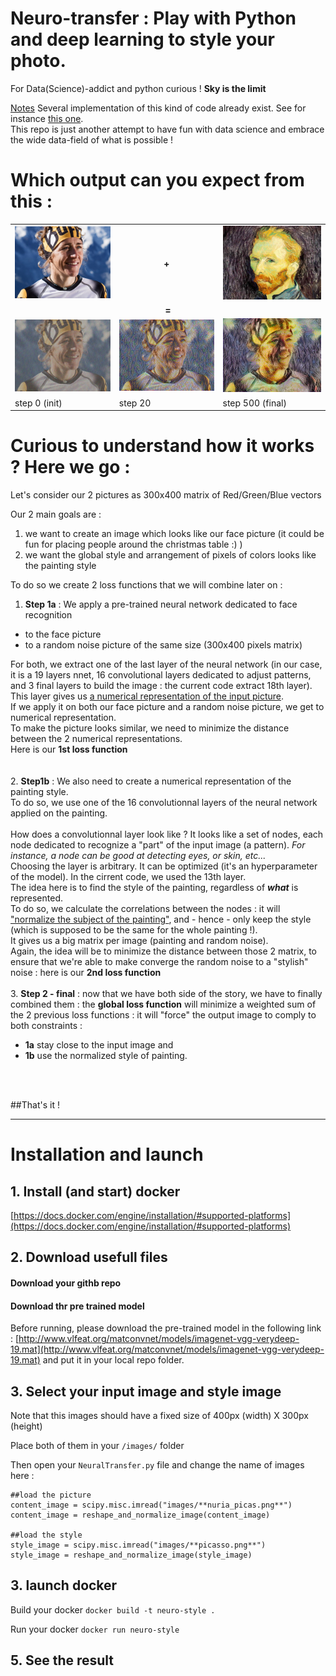 # Neuro-transfer : Play with Python and deep learning to style your photo.

For Data(Science)-addict and python curious ! **Sky is the limit**


   
<u>Notes</u>
Several implementation of this kind of code already exist. See for instance [this one](https://github.com/anishathalye/neural-style#requirements).  
This repo is just another attempt to have fun with data science and embrace the wide data-field of what is possible !

# Which output can you expect from this : 



<table>
<tr>
  <td><img src="images/nuria_picas_UTMB2017.png"  style="width: 300px;"/></a></td>
  <td> <CENTER><b> + </b></CENTER></td>
  <td><img src="images/Van.jpg"  style="width: 300px;"/></a></td>
</tr>
<tr> <td colspan=3 align=center><b> = </b></td></tr>
<tr>
  <td><img src="output/0.png"  style="width: 300px;"/></a></td>
  <td><img src="output/20.png"  style="width: 300px;"/></a></td>
  <td><img src="output/generated_image.jpg"  style="width: 300px;"/></a></td>
</tr>
<tr>
  <td>step 0 (init)</td>
  <td>step 20</td>
  <td>step 500 (final)</td>
</tr>
</table>

# Curious to understand how it works ? Here we go :  

Let's consider our 2 pictures as 300x400 matrix of Red/Green/Blue vectors

Our 2 main goals are :

1. we want to create an image which looks like our face picture (it could be fun for placing people around the christmas table :) )
2. we want the global style and arrangement of pixels of colors looks like the painting style

To do so we create 2 loss functions that we will combine later on : 

1. **Step 1a** : We apply a pre-trained neural network dedicated to face recognition
 - to the face picture 
 - to a random noise picture of the same size (300x400 pixels matrix)  

  For both, we extract one of the last layer of the neural network (in our case, it is a 19 layers nnet, 16 convolutional layers dedicated to adjust patterns, and 3 final layers to build the image : the current code extract 18th layer).   
  This layer gives us <u>a numerical representation of the input picture</u>.   
If we apply it on both our face picture and a random noise picture, we get to numerical representation.  
To make the picture looks similar, we need to minimize the distance between the 2 numerical representations.   
Here is our **1st loss function**
<br><br>   
2. **Step1b** : We also need to create a numerical representation of the painting style.  
To do so, we use one of the 16 convolutionnal layers of the neural network applied on the painting.   
<br>
How does a convolutionnal layer look like ? It looks like a set of nodes, each node dedicated to recognize a "part" of the input image (a pattern). <i>For instance, a node can be good at detecting eyes, or skin, etc...</i>  
Choosing the layer is arbitrary. It can be optimized (it's an hyperparameter of the model). In the cirrent code, we used the 13th layer.
<br>
The idea here is to find the style of the painting, regardless of **<i>what</i>** is represented.  
To do so, we calculate the correlations between the nodes : it will <u>"normalize the subject of the painting"</u>, and - hence - only keep the style (which is supposed to be the same for the whole painting !).  
It gives us a big matrix per image (painting and random noise).   
Again, the idea will be to minimize the distance between those 2 matrix, to ensure that we're able to make converge the random noise to a "stylish" noise : here is our **2nd loss function**
<br><br>
3. **Step 2 - final** : now that we have both side of the story, we have to finally combined them : the **global loss function** will minimize a weighted sum of the 2 previous loss functions : it will  "force" the output image to comply to both constraints :  
 - **1a** stay close to the input image and 
 - **1b** use the normalized style of painting.
<br>
<br>

##That's it !

---
  
# Installation and launch


## 1. Install (and start) docker

[https://docs.docker.com/engine/installation/#supported-platforms](https://docs.docker.com/engine/installation/#supported-platforms)  

## 2. Download usefull files

#### Download your githb repo

#### Download thr pre trained model

Before running, please download the pre-trained model in the following link : [http://www.vlfeat.org/matconvnet/models/imagenet-vgg-verydeep-19.mat](http://www.vlfeat.org/matconvnet/models/imagenet-vgg-verydeep-19.mat) and put it in your local repo folder.



## 3. Select your input image and style image

Note that this images should have a fixed size of 400px (width) X 300px (height)

Place both of them in your ```/images/``` folder

Then open your ```NeuralTransfer.py``` file and change the name of images here : 

```
##load the picture
content_image = scipy.misc.imread("images/**nuria_picas.png**")
content_image = reshape_and_normalize_image(content_image)

##load the style
style_image = scipy.misc.imread("images/**picasso.png**")
style_image = reshape_and_normalize_image(style_image)
```


## 3. launch docker

Build your docker 
```docker build -t neuro-style .```

Run your docker
```docker run neuro-style```

 
## 5. See the result

